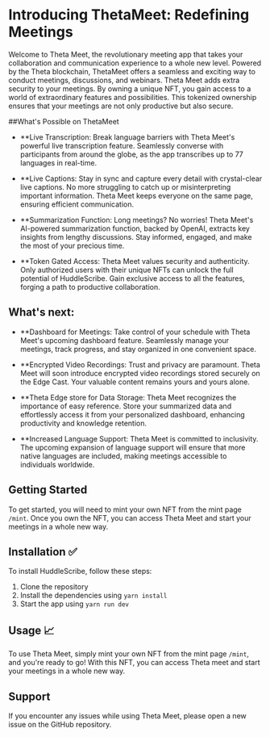 # Introducing ThetaMeet: Redefining Meetings

Welcome to Theta Meet, the revolutionary meeting app that takes your collaboration and communication experience to a whole new level. Powered by the Theta blockchain, ThetaMeet offers a seamless and exciting way to conduct meetings, discussions, and webinars.
Theta Meet adds extra security to your meetings. By owning a unique NFT, you gain access to a world of extraordinary features and possibilities. This tokenized ownership ensures that your meetings are not only productive but also secure.

##What's Possible on ThetaMeet

- **Live Transcription: Break language barriers with Theta Meet's powerful live transcription feature. Seamlessly converse with participants from around the globe, as the app transcribes up to 77 languages in real-time.

- **Live Captions: Stay in sync and capture every detail with crystal-clear live captions. No more struggling to catch up or misinterpreting important information. Theta Meet keeps everyone on the same page, ensuring efficient communication.

- **Summarization Function: Long meetings? No worries! Theta Meet's AI-powered summarization function, backed by OpenAI, extracts key insights from lengthy discussions. Stay informed, engaged, and make the most of your precious time.

- **Token Gated Access: Theta Meet values security and authenticity. Only authorized users with their unique NFTs can unlock the full potential of HuddleScribe. Gain exclusive access to all the features, forging a path to productive collaboration.


## What's next:

- **Dashboard for Meetings: Take control of your schedule with Theta Meet's upcoming dashboard feature. Seamlessly manage your meetings, track progress, and stay organized in one convenient space.

- **Encrypted Video Recordings: Trust and privacy are paramount. Theta Meet will soon introduce encrypted video recordings stored securely on the Edge Cast. Your valuable content remains yours and yours alone.

 - **Theta Edge store for Data Storage: Theta Meet recognizes the importance of easy reference. Store your summarized data and effortlessly access it from your personalized dashboard, enhancing productivity and knowledge retention.

- **Increased Language Support: Theta Meet is committed to inclusivity. The upcoming expansion of language support will ensure that more native languages are included, making meetings accessible to individuals worldwide.

## Getting Started 

To get started, you will need to mint your own NFT from the mint page `/mint`. Once you own the NFT, you can access Theta Meet and start your meetings in a whole new way. 

## Installation ✅

To install HuddleScribe, follow these steps:

1. Clone the repository
2. Install the dependencies using `yarn install`
3. Start the app using `yarn run dev`

## Usage 📈

To use Theta Meet, simply mint your own NFT from the mint page `/mint`, and you're ready to go! With this NFT, you can access Theta meet and start your meetings in a whole new way. 

## Support 

If you encounter any issues while using Theta Meet, please open a new issue on the GitHub repository. 

